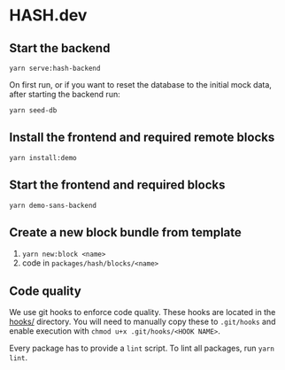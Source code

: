 # HASH.dev

## Start the backend

```
yarn serve:hash-backend
```

On first run, or if you want to reset the database to the initial mock data, 
after starting the backend run:
```
yarn seed-db
```

## Install the frontend and required remote blocks
`yarn install:demo`

## Start the frontend and required blocks
`yarn demo-sans-backend`

## Create a new block bundle from template
1. `yarn new:block <name>`
2. code in `packages/hash/blocks/<name>`

## Code quality

We use git hooks to enforce code quality. These hooks are located in the
[hooks/](./hooks) directory. You will need to manually copy these to
`.git/hooks` and enable execution with `chmod u+x .git/hooks/<HOOK NAME>`.

Every package has to provide a `lint` script. To lint all packages, run `yarn lint`.